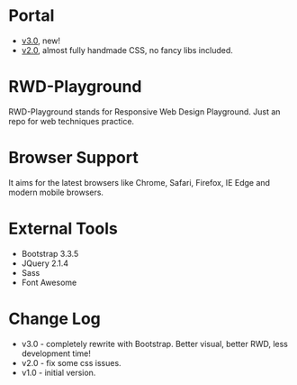 # Portal
* [v3.0](http://zushenyan.github.io/RWD-Playground/), new!
* [v2.0](http://zushenyan.github.io/RWD-Playground/v2.0/index.html), almost fully handmade CSS, no fancy libs included.

# RWD-Playground
RWD-Playground stands for Responsive Web Design Playground. Just an repo for web techniques practice.

# Browser Support
It aims for the latest browsers like Chrome, Safari, Firefox, IE Edge and modern mobile browsers.

# External Tools
* Bootstrap 3.3.5
* JQuery 2.1.4
* Sass
* Font Awesome

# Change Log
* v3.0 - completely rewrite with Bootstrap. Better visual, better RWD, less development time!
* v2.0 - fix some css issues.
* v1.0 - initial version.
